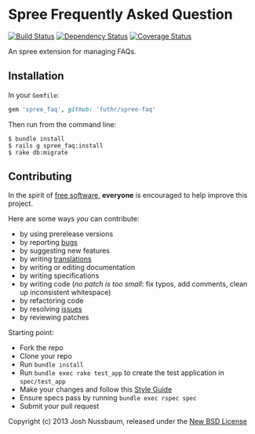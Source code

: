 # Spree Frequently Asked Question

[![Build Status](https://secure.travis-ci.org/futhr/spree-faq.png?branch=master)](http://travis-ci.org/futhr/spree-faq)
[![Dependency Status](https://gemnasium.com/futhr/spree-faq.png)](https://gemnasium.com/futhr/spree-faq)
[![Coverage Status](https://coveralls.io/repos/futhr/spree-faq/badge.png?branch=master)](https://coveralls.io/r/futhr/spree-faq)

An spree extension for managing FAQs.

## Installation

In your `Gemfile`:

```ruby
gem 'spree_faq', github: 'futhr/spree-faq'
```

Then run from the command line:

    $ bundle install
    $ rails g spree_faq:install
    $ rake db:migrate

## Contributing

In the spirit of [free software][1], **everyone** is encouraged to help improve this project.

Here are some ways *you* can contribute:

* by using prerelease versions
* by reporting [bugs][2]
* by suggesting new features
* by writing [translations][4]
* by writing or editing documentation
* by writing specifications
* by writing code (*no patch is too small*: fix typos, add comments, clean up inconsistent whitespace)
* by refactoring code
* by resolving [issues][2]
* by reviewing patches

Starting point:

* Fork the repo
* Clone your repo
* Run `bundle install`
* Run `bundle exec rake test_app` to create the test application in `spec/test_app`
* Make your changes and follow this [Style Guide][5]
* Ensure specs pass by running `bundle exec rspec spec`
* Submit your pull request

Copyright (c) 2013 Josh Nussbaum, released under the [New BSD License][3]

[1]: http://www.fsf.org/licensing/essays/free-sw.html
[2]: https://github.com/futhr/spree-faq/issues
[3]: https://github.com/futhr/spree-faq/tree/master/LICENSE.md
[4]: http://www.localeapp.com/projects/5165
[5]: https://github.com/thoughtbot/guides

